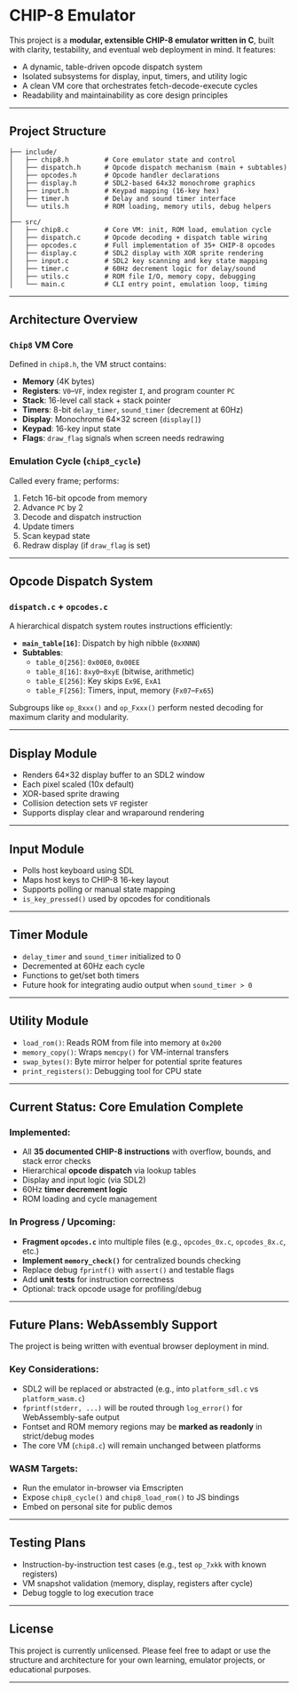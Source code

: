 # CHIP-8 Emulator

This project is a **modular, extensible CHIP-8 emulator written in C**, built with clarity, testability, and eventual web deployment in mind. It features:

- A dynamic, table-driven opcode dispatch system
- Isolated subsystems for display, input, timers, and utility logic
- A clean VM core that orchestrates fetch-decode-execute cycles
- Readability and maintainability as core design principles

---

## Project Structure

```
├── include/
│   ├── chip8.h         # Core emulator state and control
│   ├── dispatch.h      # Opcode dispatch mechanism (main + subtables)
│   ├── opcodes.h       # Opcode handler declarations
│   ├── display.h       # SDL2-based 64x32 monochrome graphics
│   ├── input.h         # Keypad mapping (16-key hex)
│   ├── timer.h         # Delay and sound timer interface
│   └── utils.h         # ROM loading, memory utils, debug helpers
│
├── src/
│   ├── chip8.c         # Core VM: init, ROM load, emulation cycle
│   ├── dispatch.c      # Opcode decoding + dispatch table wiring
│   ├── opcodes.c       # Full implementation of 35+ CHIP-8 opcodes
│   ├── display.c       # SDL2 display with XOR sprite rendering
│   ├── input.c         # SDL2 key scanning and key state mapping
│   ├── timer.c         # 60Hz decrement logic for delay/sound
│   ├── utils.c         # ROM file I/O, memory copy, debugging
│   └── main.c          # CLI entry point, emulation loop, timing
```

---

## Architecture Overview

### `Chip8` VM Core
Defined in `chip8.h`, the VM struct contains:
- **Memory** (4K bytes)
- **Registers**: `V0`–`VF`, index register `I`, and program counter `PC`
- **Stack**: 16-level call stack + stack pointer
- **Timers**: 8-bit `delay_timer`, `sound_timer` (decrement at 60Hz)
- **Display**: Monochrome 64×32 screen (`display[]`)
- **Keypad**: 16-key input state
- **Flags**: `draw_flag` signals when screen needs redrawing

### Emulation Cycle (`chip8_cycle`)
Called every frame; performs:
1. Fetch 16-bit opcode from memory
2. Advance `PC` by 2
3. Decode and dispatch instruction
4. Update timers
5. Scan keypad state
6. Redraw display (if `draw_flag` is set)

---

## Opcode Dispatch System

### `dispatch.c` + `opcodes.c`
A hierarchical dispatch system routes instructions efficiently:

- **`main_table[16]`**: Dispatch by high nibble (`0xXNNN`)
- **Subtables**:
  - `table_0[256]`: `0x00E0`, `0x00EE`
  - `table_8[16]`: `8xy0`–`8xyE` (bitwise, arithmetic)
  - `table_E[256]`: Key skips `Ex9E`, `ExA1`
  - `table_F[256]`: Timers, input, memory (`Fx07`–`Fx65`)

Subgroups like `op_8xxx()` and `op_Fxxx()` perform nested decoding for maximum clarity and modularity.

---

## Display Module

- Renders 64×32 display buffer to an SDL2 window
- Each pixel scaled (10x default)
- XOR-based sprite drawing
- Collision detection sets `VF` register
- Supports display clear and wraparound rendering

---

## Input Module

- Polls host keyboard using SDL
- Maps host keys to CHIP-8 16-key layout
- Supports polling or manual state mapping
- `is_key_pressed()` used by opcodes for conditionals

---

##  Timer Module

- `delay_timer` and `sound_timer` initialized to 0
- Decremented at 60Hz each cycle
- Functions to get/set both timers
- Future hook for integrating audio output when `sound_timer > 0`

---

## Utility Module

- `load_rom()`: Reads ROM from file into memory at `0x200`
- `memory_copy()`: Wraps `memcpy()` for VM-internal transfers
- `swap_bytes()`: Byte mirror helper for potential sprite features
- `print_registers()`: Debugging tool for CPU state

---

## Current Status: Core Emulation Complete

### Implemented:
- All **35 documented CHIP-8 instructions** with overflow, bounds, and stack error checks
- Hierarchical **opcode dispatch** via lookup tables
- Display and input logic (via SDL2)
- 60Hz **timer decrement logic**
- ROM loading and cycle management

### In Progress / Upcoming:
- **Fragment `opcodes.c`** into multiple files (e.g., `opcodes_0x.c`, `opcodes_8x.c`, etc.)
- **Implement `memory_check()`** for centralized bounds checking
- Replace debug `fprintf()` with `assert()` and testable flags
- Add **unit tests** for instruction correctness
- Optional: track opcode usage for profiling/debug

---

## Future Plans: WebAssembly Support

The project is being written with eventual browser deployment in mind.

### Key Considerations:
- SDL2 will be replaced or abstracted (e.g., into `platform_sdl.c` vs `platform_wasm.c`)
- `fprintf(stderr, ...)` will be routed through `log_error()` for WebAssembly-safe output
- Fontset and ROM memory regions may be **marked as readonly** in strict/debug modes
- The core VM (`chip8.c`) will remain unchanged between platforms

### WASM Targets:
- Run the emulator in-browser via Emscripten
- Expose `chip8_cycle()` and `chip8_load_rom()` to JS bindings
- Embed on personal site for public demos

---

## Testing Plans

- Instruction-by-instruction test cases (e.g., test `op_7xkk` with known registers)
- VM snapshot validation (memory, display, registers after cycle)
- Debug toggle to log execution trace

---

## License

This project is currently unlicensed. Please feel free to adapt or use the structure and architecture for your own learning, emulator projects, or educational purposes.

---
